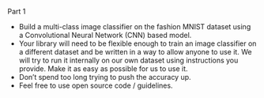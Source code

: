 Part 1
- Build a multi-class image classifier on the ​fashion MNIST dataset using a Convolutional Neural Network (CNN) based model.
- Your library will need to be flexible enough to train an image classifier on a different dataset and be written in a way to allow anyone to use it. We will try to run it internally on our own dataset using instructions you provide. Make it as easy as possible for us to use it.
- Don’t spend too long trying to push the accuracy up.
- Feel free to use open source code / guidelines.
